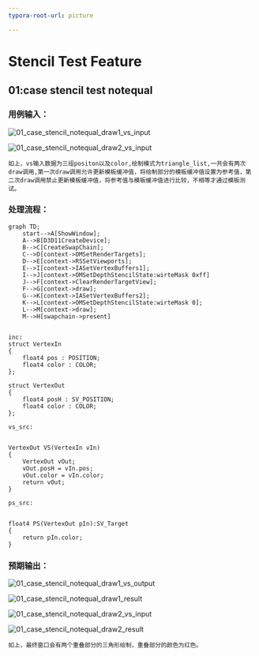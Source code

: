 ```yaml
---
typora-root-url: picture

---
```


# Stencil Test Feature

## 01:case stencil test notequal

### 用例输入：

![01_case_stencil_notequal_draw1_vs_input](/01_case_stencil_notequal_draw1_vs_input.png)



![01_case_stencil_notequal_draw2_vs_input](/01_case_stencil_notequal_draw2_vs_input.png)



```
如上，vs输入数据为三组positon以及color,绘制模式为triangle_list,一共会有两次draw调用,第一次draw调用允许更新模板缓冲值，将绘制部分的模板缓冲值设置为参考值，第二次draw调用禁止更新模板缓冲值，将参考值与模板缓冲值进行比较，不相等才通过模板测试。
```



### 处理流程：

```mermaid
graph TD;
	start-->A[ShowWindow];
	A-->B[D3D11CreateDevice];
	B-->C[CreateSwapChain];
	C-->D[context->OMSetRenderTargets];
	D-->E[context->RSSetViewports];
	E-->I[context->IASetVertexBuffers1];
	I-->J[context->OMSetDepthStencilState:wirteMask 0xff]
	J-->F[context->ClearRenderTargetView];
	F-->G[context->draw];
	G-->K[context->IASetVertexBuffers2];
	K-->L[context->OMSetDepthStencilState:wirteMask 0];
	L-->M[context->draw];
	M-->H[swapchain->present]
	
```



```hlsl
inc:
struct VertexIn
{
    float4 pos : POSITION;
    float4 color : COLOR;    
};

struct VertexOut
{
    float4 posH : SV_POSITION;
    float4 color : COLOR;
};
```

```hlsl
vs_src:


VertexOut VS(VertexIn vIn)
{
    VertexOut vOut;
    vOut.posH = vIn.pos;
    vOut.color = vIn.color;
    return vOut;
}
```

```hlsl
ps_src:


float4 PS(VertexOut pIn):SV_Target
{    
    return pIn.color;
}
```



### 预期输出：

![01_case_stencil_notequal_draw1_vs_output](/01_case_stencil_notequal_draw1_vs_output.png)

![01_case_stencil_notequal_draw1_result](/01_case_stencil_notequal_draw1_result.png)



![01_case_stencil_notequal_draw2_vs_input](/01_case_stencil_notequal_draw2_vs_input.png)

![01_case_stencil_notequal_draw2_result](/01_case_stencil_notequal_draw2_result.png)



```
如上，最终窗口会有两个重叠部分的三角形绘制，重叠部分的颜色为红色。
```

